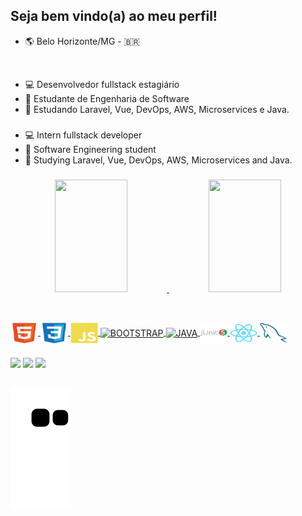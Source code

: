 ## Seja bem vindo(a) ao meu perfil!

- 🌎 Belo Horizonte/MG - 🇧🇷
<br />

- 💻 Desenvolvedor fullstack estagiário
- 🔭 Estudante de Engenharia de Software
- 📰 Estudando Laravel, Vue, DevOps, AWS, Microservices e Java.


###


- 💻 Intern fullstack developer
- 🔭 Software Engineering student
- 📰 Studying Laravel, Vue, DevOps, AWS, Microservices and Java.


###

<div align="center">
  <a href="https://github.com/brunopdt">
  <img height="180em" width="48%" src="https://github-readme-stats.vercel.app/api?username=brunopdt&theme=dracula"/>
  <img height="180em" width="48%" src="https://github-readme-stats.vercel.app/api/top-langs/?username=brunopdt&layout=compact&langs_count=7&theme=dracula"/>
</div>

##  
  <div style="display: inline_block"><br>
  <img align="center" alt="HTML" height="33" width="44" src="https://raw.githubusercontent.com/devicons/devicon/master/icons/html5/html5-original.svg">
  <img align="center" alt="CSS" height="33" width="44" src="https://raw.githubusercontent.com/devicons/devicon/master/icons/css3/css3-original.svg">
  <img align="center" alt="JS" height="33" width="44" src="https://raw.githubusercontent.com/devicons/devicon/master/icons/javascript/javascript-plain.svg">
  <img align="center" alt="BOOTSTRAP" height="33" width="44" src="https://cdn.jsdelivr.net/gh/devicons/devicon/icons/bootstrap/bootstrap-original.svg" />
  <img align="center" alt="JAVA" height="33" width="44" src="https://cdn.jsdelivr.net/gh/devicons/devicon/icons/java/java-original.svg" />
     <img align="center" alt="JUNIT" height="33" width="44" src="https://raw.githubusercontent.com/devicons/devicon/aedb5918327a65e9a13847af8496da592fa1e159/icons/junit/junit-original-wordmark.svg" />
  <img align="center" alt="REACT" height="33" width="44" src="https://raw.githubusercontent.com/devicons/devicon/1119b9f84c0290e0f0b38982099a2bd027a48bf1/icons/react/react-original.svg" />
  <img align="center" alt="SQL" height="33" width="44" 
       src="https://raw.githubusercontent.com/devicons/devicon/1119b9f84c0290e0f0b38982099a2bd027a48bf1/icons/mysql/mysql-original.svg" />
 
    
###

  <a href = "mailto:bruno.pduarte0@gmail.com"><img src="https://img.shields.io/badge/Gmail-D14836?style=for-the-badge&logo=gmail&logoColor=white" target="_blank"></a>
    <a href = "https://api.whatsapp.com/send?phone=5531991470591&text=ol%C3%A1%2C%20vim%20pelo%20seu%20perfil%20do%20GitHub!%20"><img src="https://img.shields.io/badge/WhatsApp-25D366?style=for-the-badge&logo=whatsapp&logoColor=white" target="_blank"></a>
     <a href="https://discordapp.com/users/363004143813525506/" target="_blank"><img src="https://img.shields.io/badge/Discord-7289DA?style=for-the-badge&logo=discord&logoColor=white" target="_blank"></a> 
    <!--<a href = ""><img src="" target="_blank"></a> -->
##
  
  

   ![Snake animation](https://github.com/brunopdt/brunopdt/blob/output/github-contribution-grid-snake.svg)
 

</div>
